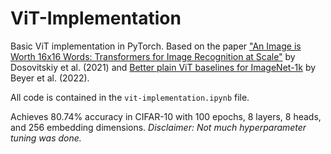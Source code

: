 # ViT-Implementation

Basic ViT implementation in PyTorch. Based on the paper ["An Image is Worth 16x16 Words: Transformers for Image Recognition at Scale"](https://arxiv.org/abs/2010.11929) by Dosovitskiy et al. (2021) and [Better plain ViT baselines for ImageNet-1k](https://arxiv.org/abs/2205.01580) by Beyer et al. (2022).

All code is contained in the `vit-implementation.ipynb` file.

Achieves 80.74% accuracy in CIFAR-10 with 100 epochs, 8 layers, 8 heads, and 256 embedding dimensions. _Disclaimer: Not much hyperparameter tuning was done._
